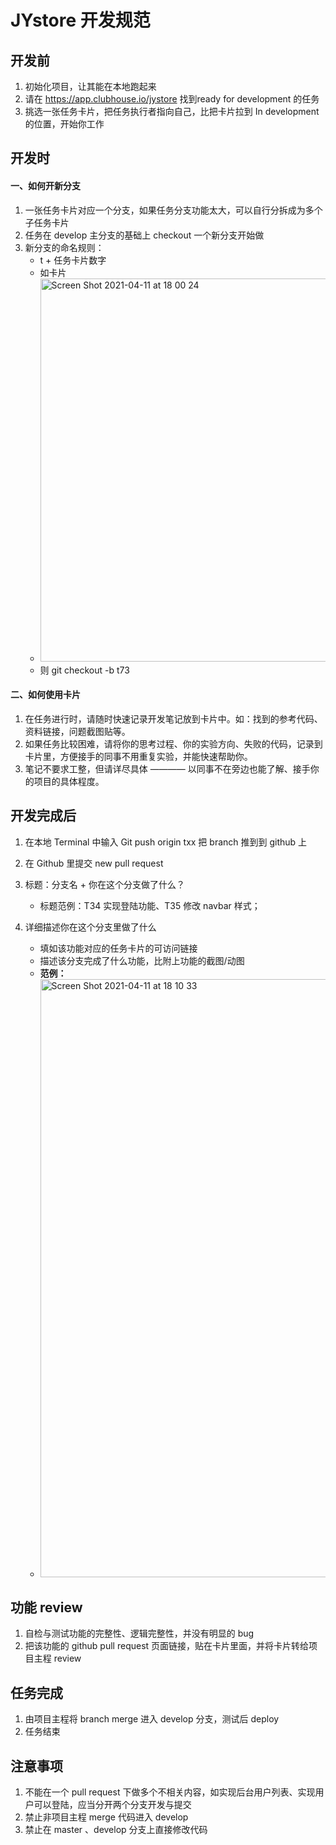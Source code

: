 # JYstore 开发规范

## 开发前

1. 初始化项目，让其能在本地跑起来
2. 请在 https://app.clubhouse.io/jystore 找到ready for development 的任务
3. 挑选一张任务卡片，把任务执行者指向自己，比把卡片拉到 In development 的位置，开始你工作

## 开发时

#### 一、如何开新分支

1. 一张任务卡片对应一个分支，如果任务分支功能太大，可以自行分拆成为多个子任务卡片
2. 任务在 develop 主分支的基础上 checkout 一个新分支开始做
3. 新分支的命名规则：
   - t + 任务卡片数字
   - 如卡片 
   - <img width="613" alt="Screen Shot 2021-04-11 at 18 00 24" src="https://user-images.githubusercontent.com/20460334/114299802-dd901280-9aef-11eb-8a02-1e3055a3a088.png">
   - 则 git checkout -b t73

#### 二、如何使用卡片

1. 在任务进行时，请随时快速记录开发笔记放到卡片中。如：找到的参考代码、资料链接，问题截图贴等。
2. 如果任务比较困难，请将你的思考过程、你的实验方向、失败的代码，记录到卡片里，方便接手的同事不用重复实验，并能快速帮助你。
3. 笔记不要求工整，但请详尽具体 ———— 以同事不在旁边也能了解、接手你的项目的具体程度。

## 开发完成后

1. 在本地 Terminal 中输入 Git push origin txx 把 branch 推到到 github 上
2. 在 Github 里提交 new pull request
3. 标题：分支名 + 你在这个分支做了什么？
   - 标题范例：T34 实现登陆功能、T35 修改 navbar 样式；

4. 详细描述你在这个分支里做了什么
   - 填如该功能对应的任务卡片的可访问链接
   - 描述该分支完成了什么功能，比附上功能的截图/动图
   - **范例：**
   - <img width="957" alt="Screen Shot 2021-04-11 at 18 10 33" src="https://user-images.githubusercontent.com/20460334/114300132-45932880-9af1-11eb-8273-a1d336ce8656.png">

## 功能 review

1. 自检与测试功能的完整性、逻辑完整性，并没有明显的 bug
2. 把该功能的 github pull request 页面链接，贴在卡片里面，并将卡片转给项目主程 review

## 任务完成

1. 由项目主程将 branch merge 进入 develop 分支，测试后 deploy
2. 任务结束


## 注意事项
1. 不能在一个 pull request 下做多个不相关内容，如实现后台用户列表、实现用户可以登陆，应当分开两个分支开发与提交
2. 禁止非项目主程 merge 代码进入 develop
3. 禁止在 master 、develop 分支上直接修改代码
